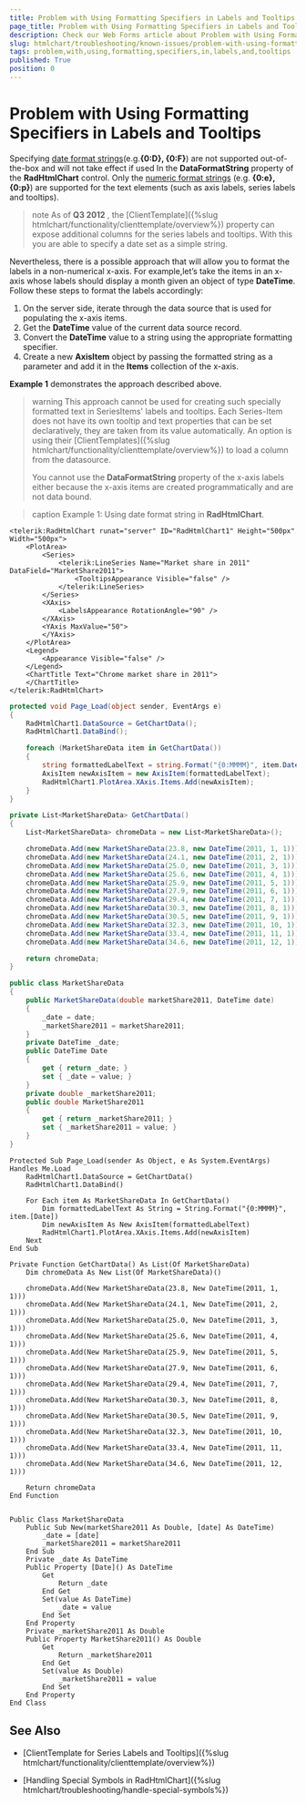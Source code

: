```yaml
---
title: Problem with Using Formatting Specifiers in Labels and Tooltips
page_title: Problem with Using Formatting Specifiers in Labels and Tooltips - RadHtmlChart
description: Check our Web Forms article about Problem with Using Formatting Specifiers in Labels and Tooltips.
slug: htmlchart/troubleshooting/known-issues/problem-with-using-formatting-specifiers-in-labels-and-tooltips
tags: problem,with,using,formatting,specifiers,in,labels,and,tooltips
published: True
position: 0
---
```


# Problem with Using Formatting Specifiers in Labels and Tooltips

Specifying [date format strings](https://msdn.microsoft.com/en-us/library/az4se3k1.aspx)(e.g.**{0:D}, {0:F}**) are not supported out-of-the-box and will not take effect if used In the **DataFormatString** property of the **RadHtmlChart** control. Only the [numeric format strings](https://msdn.microsoft.com/en-us/library/dwhawy9k.aspx) (e.g. **{0:e}, {0:p}**) are supported for the text elements (such as axis labels, series labels and tooltips).

>note As of **Q3 2012** , the [ClientTemplate]({%slug htmlchart/functionality/clienttemplate/overview%}) property can expose additional columns for the series	labels and tooltips. With this you are able to specify a date set as a simple string.

Nevertheless, there is a possible approach that will allow you to format the labels in a non-numerical x-axis. For example,let’s take the items in an x-axis whose labels should display a month given an object of type **DateTime**. Follow these steps to format the labels accordingly:

1. On the server side, iterate through the data source that is used for populating the x-axis items.
1. Get the **DateTime** value of the current data source record.
1. Convert the **DateTime** value to a string using the appropriate formatting specifier.
1. Create a new **AxisItem** object by passing the formatted string as a parameter and add it in the **Items** collection of the x-axis.

**Example 1** demonstrates the approach described above.

>warning This approach cannot be used for creating such specially formatted text in SeriesItems' labels and tooltips. Each Series-Item does not	have its own tooltip and text properties that can be set declaratively, they are taken from its value automatically. An option is using their [ClientTemplates]({%slug htmlchart/functionality/clienttemplate/overview%}) to load a column from the datasource.
>
>You cannot use the **DataFormatString** property of the x-axis labels either because the x-axis items are created programmatically	and are not data bound.


>caption Example 1: Using date format string in **RadHtmlChart**.

````ASP.NET
<telerik:RadHtmlChart runat="server" ID="RadHtmlChart1" Height="500px" Width="500px">
	<PlotArea>
		<Series>
			<telerik:LineSeries Name="Market share in 2011" DataField="MarketShare2011">
				<TooltipsAppearance Visible="false" />
			</telerik:LineSeries>
		</Series>
		<XAxis>
			<LabelsAppearance RotationAngle="90" />
		</XAxis>
		<YAxis MaxValue="50">
		</YAxis>
	</PlotArea>
	<Legend>
		<Appearance Visible="false" />
	</Legend>
	<ChartTitle Text="Chrome market share in 2011">
	</ChartTitle>
</telerik:RadHtmlChart>
````

````C#
protected void Page_Load(object sender, EventArgs e)
{
	RadHtmlChart1.DataSource = GetChartData();
	RadHtmlChart1.DataBind();

	foreach (MarketShareData item in GetChartData())
	{
		string formattedLabelText = string.Format("{0:MMMM}", item.Date);
		AxisItem newAxisItem = new AxisItem(formattedLabelText);
		RadHtmlChart1.PlotArea.XAxis.Items.Add(newAxisItem);
	}
}

private List<MarketShareData> GetChartData()
{
	List<MarketShareData> chromeData = new List<MarketShareData>();

	chromeData.Add(new MarketShareData(23.8, new DateTime(2011, 1, 1)));
	chromeData.Add(new MarketShareData(24.1, new DateTime(2011, 2, 1)));
	chromeData.Add(new MarketShareData(25.0, new DateTime(2011, 3, 1)));
	chromeData.Add(new MarketShareData(25.6, new DateTime(2011, 4, 1)));
	chromeData.Add(new MarketShareData(25.9, new DateTime(2011, 5, 1)));
	chromeData.Add(new MarketShareData(27.9, new DateTime(2011, 6, 1)));
	chromeData.Add(new MarketShareData(29.4, new DateTime(2011, 7, 1)));
	chromeData.Add(new MarketShareData(30.3, new DateTime(2011, 8, 1)));
	chromeData.Add(new MarketShareData(30.5, new DateTime(2011, 9, 1)));
	chromeData.Add(new MarketShareData(32.3, new DateTime(2011, 10, 1)));
	chromeData.Add(new MarketShareData(33.4, new DateTime(2011, 11, 1)));
	chromeData.Add(new MarketShareData(34.6, new DateTime(2011, 12, 1)));

	return chromeData;
}

public class MarketShareData
{
	public MarketShareData(double marketShare2011, DateTime date)
	{
		_date = date;
		_marketShare2011 = marketShare2011;
	}
	private DateTime _date;
	public DateTime Date
	{
		get { return _date; }
		set { _date = value; }
	}
	private double _marketShare2011;
	public double MarketShare2011
	{
		get { return _marketShare2011; }
		set { _marketShare2011 = value; }
	}
}
````
````VB
Protected Sub Page_Load(sender As Object, e As System.EventArgs) Handles Me.Load
	RadHtmlChart1.DataSource = GetChartData()
	RadHtmlChart1.DataBind()

	For Each item As MarketShareData In GetChartData()
		Dim formattedLabelText As String = String.Format("{0:MMMM}", item.[Date])
		Dim newAxisItem As New AxisItem(formattedLabelText)
		RadHtmlChart1.PlotArea.XAxis.Items.Add(newAxisItem)
	Next
End Sub

Private Function GetChartData() As List(Of MarketShareData)
	Dim chromeData As New List(Of MarketShareData)()

	chromeData.Add(New MarketShareData(23.8, New DateTime(2011, 1, 1)))
	chromeData.Add(New MarketShareData(24.1, New DateTime(2011, 2, 1)))
	chromeData.Add(New MarketShareData(25.0, New DateTime(2011, 3, 1)))
	chromeData.Add(New MarketShareData(25.6, New DateTime(2011, 4, 1)))
	chromeData.Add(New MarketShareData(25.9, New DateTime(2011, 5, 1)))
	chromeData.Add(New MarketShareData(27.9, New DateTime(2011, 6, 1)))
	chromeData.Add(New MarketShareData(29.4, New DateTime(2011, 7, 1)))
	chromeData.Add(New MarketShareData(30.3, New DateTime(2011, 8, 1)))
	chromeData.Add(New MarketShareData(30.5, New DateTime(2011, 9, 1)))
	chromeData.Add(New MarketShareData(32.3, New DateTime(2011, 10, 1)))
	chromeData.Add(New MarketShareData(33.4, New DateTime(2011, 11, 1)))
	chromeData.Add(New MarketShareData(34.6, New DateTime(2011, 12, 1)))

	Return chromeData
End Function


Public Class MarketShareData
	Public Sub New(marketShare2011 As Double, [date] As DateTime)
		_date = [date]
		_marketShare2011 = marketShare2011
	End Sub
	Private _date As DateTime
	Public Property [Date]() As DateTime
		Get
			Return _date
		End Get
		Set(value As DateTime)
			_date = value
		End Set
	End Property
	Private _marketShare2011 As Double
	Public Property MarketShare2011() As Double
		Get
			Return _marketShare2011
		End Get
		Set(value As Double)
			_marketShare2011 = value
		End Set
	End Property
End Class
````


## See Also

 * [ClientTemplate for Series Labels and Tooltips]({%slug htmlchart/functionality/clienttemplate/overview%})

 * [Handling Special Symbols in RadHtmlChart]({%slug htmlchart/troubleshooting/handle-special-symbols%})
